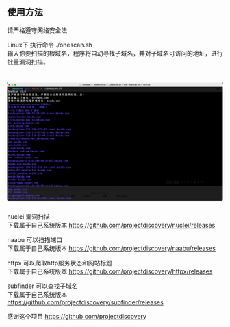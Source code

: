 ## **使用方法**
请严格遵守网络安全法

Linux下 执行命令 ./onescan.sh <br>
输入你要扫描的根域名，程序将自动寻找子域名，并对子域名可访问的地址，进行批量漏洞扫描。<br>


<h1 align="center">
  <img src="https://github.com/wooluo/onescan/blob/main/image.png" alt="onescan" width="700px"></a>
</h1>

nuclei 漏洞扫描 <br>下载属于自己系统版本 https://github.com/projectdiscovery/nuclei/releases<br>

naabu 可以扫描端口<br>下载属于自己系统版本 https://github.com/projectdiscovery/naabu/releases <br>

httpx 可以爬取http服务状态和网站标题<br>下载属于自己系统版本 https://github.com/projectdiscovery/httpx/releases <br>

subfinder 可以查找子域名<br>下载属于自己系统版本 https://github.com/projectdiscovery/subfinder/releases <br>

感谢这个项目 https://github.com/projectdiscovery
